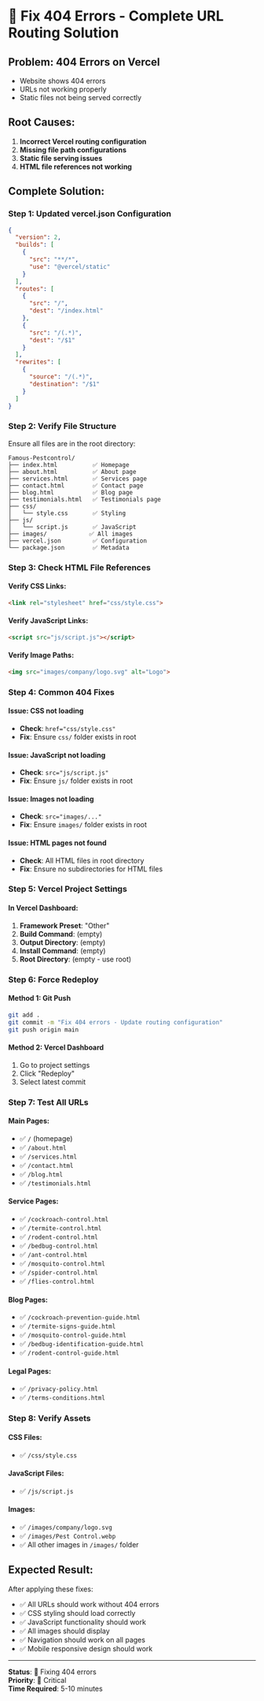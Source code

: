 # 🚨 Fix 404 Errors - Complete URL Routing Solution

## **Problem: 404 Errors on Vercel**
- Website shows 404 errors
- URLs not working properly
- Static files not being served correctly

## **Root Causes:**
1. **Incorrect Vercel routing configuration**
2. **Missing file path configurations**
3. **Static file serving issues**
4. **HTML file references not working**

## **Complete Solution:**

### **Step 1: Updated vercel.json Configuration**
```json
{
  "version": 2,
  "builds": [
    {
      "src": "**/*",
      "use": "@vercel/static"
    }
  ],
  "routes": [
    {
      "src": "/",
      "dest": "/index.html"
    },
    {
      "src": "/(.*)",
      "dest": "/$1"
    }
  ],
  "rewrites": [
    {
      "source": "/(.*)",
      "destination": "/$1"
    }
  ]
}
```

### **Step 2: Verify File Structure**
Ensure all files are in the root directory:
```
Famous-Pestcontrol/
├── index.html          ✅ Homepage
├── about.html          ✅ About page
├── services.html       ✅ Services page
├── contact.html        ✅ Contact page
├── blog.html           ✅ Blog page
├── testimonials.html   ✅ Testimonials page
├── css/
│   └── style.css       ✅ Styling
├── js/
│   └── script.js       ✅ JavaScript
├── images/            ✅ All images
├── vercel.json         ✅ Configuration
└── package.json        ✅ Metadata
```

### **Step 3: Check HTML File References**

#### **Verify CSS Links:**
```html
<link rel="stylesheet" href="css/style.css">
```

#### **Verify JavaScript Links:**
```html
<script src="js/script.js"></script>
```

#### **Verify Image Paths:**
```html
<img src="images/company/logo.svg" alt="Logo">
```

### **Step 4: Common 404 Fixes**

#### **Issue: CSS not loading**
- **Check**: `href="css/style.css"`
- **Fix**: Ensure `css/` folder exists in root

#### **Issue: JavaScript not loading**
- **Check**: `src="js/script.js"`
- **Fix**: Ensure `js/` folder exists in root

#### **Issue: Images not loading**
- **Check**: `src="images/..."`
- **Fix**: Ensure `images/` folder exists in root

#### **Issue: HTML pages not found**
- **Check**: All HTML files in root directory
- **Fix**: Ensure no subdirectories for HTML files

### **Step 5: Vercel Project Settings**

#### **In Vercel Dashboard:**
1. **Framework Preset**: "Other"
2. **Build Command**: (empty)
3. **Output Directory**: (empty)
4. **Install Command**: (empty)
5. **Root Directory**: (empty - use root)

### **Step 6: Force Redeploy**

#### **Method 1: Git Push**
```bash
git add .
git commit -m "Fix 404 errors - Update routing configuration"
git push origin main
```

#### **Method 2: Vercel Dashboard**
1. Go to project settings
2. Click "Redeploy"
3. Select latest commit

### **Step 7: Test All URLs**

#### **Main Pages:**
- ✅ `/` (homepage)
- ✅ `/about.html`
- ✅ `/services.html`
- ✅ `/contact.html`
- ✅ `/blog.html`
- ✅ `/testimonials.html`

#### **Service Pages:**
- ✅ `/cockroach-control.html`
- ✅ `/termite-control.html`
- ✅ `/rodent-control.html`
- ✅ `/bedbug-control.html`
- ✅ `/ant-control.html`
- ✅ `/mosquito-control.html`
- ✅ `/spider-control.html`
- ✅ `/flies-control.html`

#### **Blog Pages:**
- ✅ `/cockroach-prevention-guide.html`
- ✅ `/termite-signs-guide.html`
- ✅ `/mosquito-control-guide.html`
- ✅ `/bedbug-identification-guide.html`
- ✅ `/rodent-control-guide.html`

#### **Legal Pages:**
- ✅ `/privacy-policy.html`
- ✅ `/terms-conditions.html`

### **Step 8: Verify Assets**

#### **CSS Files:**
- ✅ `/css/style.css`

#### **JavaScript Files:**
- ✅ `/js/script.js`

#### **Images:**
- ✅ `/images/company/logo.svg`
- ✅ `/images/Pest Control.webp`
- ✅ All other images in `/images/` folder

## **Expected Result:**

After applying these fixes:
- ✅ All URLs should work without 404 errors
- ✅ CSS styling should load correctly
- ✅ JavaScript functionality should work
- ✅ All images should display
- ✅ Navigation should work on all pages
- ✅ Mobile responsive design should work

---

**Status**: 🔧 Fixing 404 errors  
**Priority**: 🚨 Critical  
**Time Required**: 5-10 minutes
